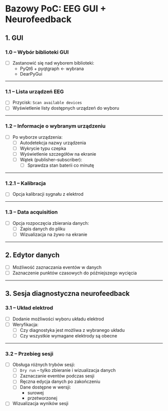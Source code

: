 # Bazowy PoC: EEG GUI + Neurofeedback

## 1. GUI

### 1.0 – Wybór biblioteki GUI

- [ ] Zastanowić się nad wyborem biblioteki:
  - PyQt6 + pyqtgraph <- wybrana 
  - DearPyGui

---

### 1.1 – Lista urządzeń EEG

- [ ] Przycisk: `Scan available devices`
- [ ] Wyświetlenie listy dostępnych urządzeń do wyboru

---

### 1.2 – Informacje o wybranym urządzeniu

- [ ] Po wyborze urządzenia:
  - [ ] Autodetekcja nazwy urządzenia
  - [ ] Wykrycie typu czepka
  - [ ] Wyświetlenie szczegółów na ekranie
  - [ ] Wątek (publisher–subscriber):
    - [ ] Sprawdza stan baterii co minutę

---

### 1.2.1 – Kalibracja

- [ ] Opcja kalibracji sygnału z elektrod

---

### 1.3 – Data acquisition

- [ ] Opcja rozpoczęcia zbierania danych:
  - [ ] Zapis danych do pliku
  - [ ] Wizualizacja na żywo na ekranie

---

## 2. Edytor danych

- [ ] Możliwość zaznaczania eventów w danych
- [ ] Zaznaczenie punktów czasowych do późniejszego wycięcia

---

## 3. Sesja diagnostyczna neurofeedback

### 3.1 – Układ elektrod

- [ ] Dodanie możliwości wyboru układu elektrod
- [ ] Weryfikacja:
  - [ ] Czy diagnostyka jest możliwa z wybranego układu
  - [ ] Czy wszystkie wymagane elektrody są obecne

---

### 3.2 – Przebieg sesji

- [ ] Obsługa różnych trybów sesji:
  - [ ] `Dry run` – tylko zbieranie i wizualizacja danych
  - [ ] Zaznaczanie eventów podczas sesji
  - [ ] Ręczna edycja danych po zakończeniu
  - [ ] Dane dostępne w wersji:
    - surowej
    - przetworzonej

- [ ] Wizualizacja wyników sesji
